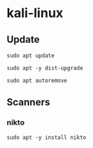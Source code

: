 # kali-linux

## Update
```
sudo apt update

sudo apt -y dist-upgrade

sudo apt autoremove
```


## Scanners

### nikto
```
sudo apt -y install nikto
```
